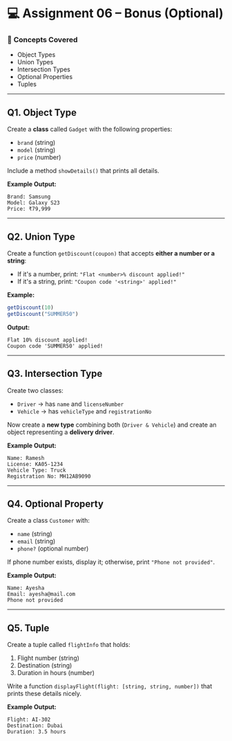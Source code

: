 # 💻 **Assignment 06 – Bonus (Optional)**

### 🎯 **Concepts Covered**

* Object Types
* Union Types
* Intersection Types
* Optional Properties
* Tuples

---

## **Q1. Object Type**

Create a **class** called `Gadget` with the following properties:

* `brand` (string)
* `model` (string)
* `price` (number)

Include a method `showDetails()` that prints all details.

**Example Output:**

```
Brand: Samsung
Model: Galaxy S23
Price: ₹79,999
```

---

## **Q2. Union Type**

Create a function `getDiscount(coupon)` that accepts **either a number or a string**:

* If it's a number, print: `"Flat <number>% discount applied!"`
* If it's a string, print: `"Coupon code '<string>' applied!"`

**Example:**

```ts
getDiscount(10)
getDiscount("SUMMER50")
```

**Output:**

```
Flat 10% discount applied!
Coupon code 'SUMMER50' applied!
```

---

## **Q3. Intersection Type**

Create two classes:

* `Driver` → has `name` and `licenseNumber`
* `Vehicle` → has `vehicleType` and `registrationNo`

Now create a **new type** combining both (`Driver & Vehicle`)
and create an object representing a **delivery driver**.

**Example Output:**

```
Name: Ramesh
License: KA05-1234
Vehicle Type: Truck
Registration No: MH12AB9090
```

---

## **Q4. Optional Property**

Create a class `Customer` with:

* `name` (string)
* `email` (string)
* `phone?` (optional number)

If phone number exists, display it; otherwise, print `"Phone not provided"`.

**Example Output:**

```
Name: Ayesha
Email: ayesha@mail.com
Phone not provided
```

---

## **Q5. Tuple**

Create a tuple called `flightInfo` that holds:

1. Flight number (string)
2. Destination (string)
3. Duration in hours (number)

Write a function `displayFlight(flight: [string, string, number])`
that prints these details nicely.

**Example Output:**

```
Flight: AI-302
Destination: Dubai
Duration: 3.5 hours
```